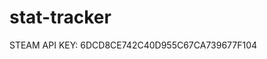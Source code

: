 # stat-tracker

STEAM API KEY: 6DCD8CE742C40D955C67CA739677F104

<!--code to fetch cheapshark game prive data>
var requestOptions = {
  method: "GET",
  redirect: "follow",
};

fetch(
  "https://www.cheapshark.com/api/1.0/deals?storeID=1&upperPrice=15",
  requestOptions
)
  .then((response) => response.text())
  .then((result) => console.log(result))
  .catch((error) => console.log("error", error));
